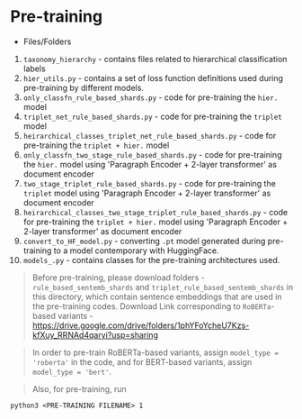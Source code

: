 # Pre-training

- Files/Folders

1. `taxonomy_hierarchy` - contains files related to hierarchical classification labels
2. `hier_utils.py` - contains a set of loss function definitions used during pre-training by different models.
3. `only_classfn_rule_based_shards.py` - code for pre-training the `hier.` model
4. `triplet_net_rule_based_shards.py` - code for pre-training the `triplet` model
5. `heirarchical_classes_triplet_net_rule_based_shards.py` - code for pre-training the `triplet + hier.` model
6. `only_classfn_two_stage_rule_based_shards.py` - code for pre-training the `hier.` model using 'Paragraph Encoder + 2-layer transformer' as document encoder
7. `two_stage_triplet_rule_based_shards.py` - code for pre-training the `triplet` model using 'Paragraph Encoder + 2-layer transformer' as document encoder
8. `heirarchical_classes_two_stage_triplet_rule_based_shards.py` - code for pre-training the `triplet + hier.` model using 'Paragraph Encoder + 2-layer transformer' as document encoder
9. `convert_to_HF_model.py` - converting `.pt` model generated during pre-training to a model contemporary with HuggingFace.
10. `models_.py` - contains classes for the pre-training architectures used.

> Before pre-training, please download folders - `rule_based_sentemb_shards` and `triplet_rule_based_sentemb_shards` in this directory, which contain sentence embeddings that are used in the pre-training codes. Download Link corresponding to `RoBERTa`-based variants - https://drive.google.com/drive/folders/1phYFoYcheU7Kzs-kfXuy_RRNAd4qaryi?usp=sharing

> In order to pre-train RoBERTa-based variants, assign `model_type = 'roberta'` in the code, and for BERT-based variants, assign `model_type = 'bert'`.

> Also, for pre-training, run 

```
python3 <PRE-TRAINING FILENAME> 1
```

